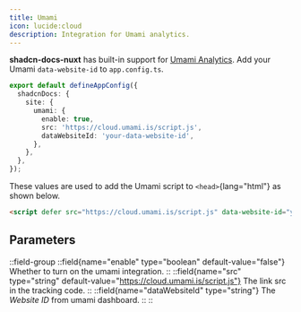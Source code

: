 ```yaml
---
title: Umami
icon: lucide:cloud
description: Integration for Umami analytics.
---
```


**shadcn-docs-nuxt** has built-in support for [Umami Analytics](https://umami.is/). Add your Umami `data-website-id` to `app.config.ts`.

```ts [app.config.ts]
export default defineAppConfig({
  shadcnDocs: {
    site: {
      umami: {
        enable: true,
        src: 'https://cloud.umami.is/script.js',
        dataWebsiteId: 'your-data-website-id',
      },
    },
  },
});
```

These values are used to add the Umami script to `<head>`{lang="html"} as shown below.

```html
<script defer src="https://cloud.umami.is/script.js" data-website-id="your-data-website-id"></script>
```

## Parameters

::field-group
  ::field{name="enable" type="boolean" default-value="false"}
  Whether to turn on the umami integration.
  ::
  ::field{name="src" type="string" default-value="https://cloud.umami.is/script.js"}
  The link src in the tracking code.
  ::
  ::field{name="dataWebsiteId" type="string"}
  The _Website ID_ from umami dashboard.
  ::
::
